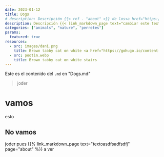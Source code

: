 ```yaml
---
date: 2023-01-12
title: Dogs
# description: Descripción {{< ref . "about" >}} de los<a href="https://www.youtube.com/watch?v=1Jz65yOTKgY"> peerro</a> {{< ref about>}} {{< link_markdown_page page="about" text="9999999" >}} perros en 'Dogs.md'
description: Descripción {{< link_markdown_page text="cambiar este texto y link a la página de K-Sprite" page="about" >}}
categories: ["animals", "nature", "perretes"]
params:
  featured: true
resources:
  - src: images/dani.png
    title: Brown tabby cat on white <a href="https://gohugo.io/content-management/shortcodes/#article"> hola </a>  {{< link_markdown_page text="texto" >}}
  - src: pootin.webp
    title: Brown tabby cat on white stairs
---
```


Este es el contenido del `.md` en "Dogs.md"
> joder
# vamos
esto
## No vamos
joder
pues {{% link_markdown_page text="textoasdfsadfsdfj" page="about" %}} a ver
